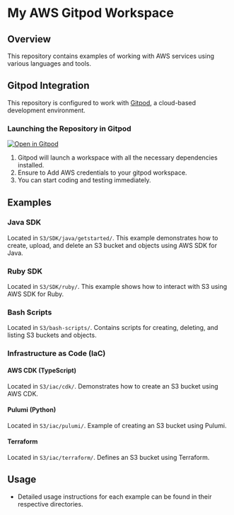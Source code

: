 # My AWS Gitpod Workspace

## Overview

This repository contains examples of working with AWS services using various languages and tools.

## Gitpod Integration

This repository is configured to work with [Gitpod](https://www.gitpod.io/), a cloud-based development environment.

### Launching the Repository in Gitpod

[![Open in Gitpod](https://gitpod.io/button/open-in-gitpod.svg)](https://gitpod.io/#https://github.com/DaleDunlop/AWS-Examples)

1. Gitpod will launch a workspace with all the necessary dependencies installed.
2. Ensure to Add AWS credentials to your gitpod workspace.
3. You can start coding and testing immediately.

## Examples

### Java SDK

Located in `S3/SDK/java/getstarted/`. This example demonstrates how to create, upload, and delete an S3 bucket and objects using AWS SDK for Java.

### Ruby SDK

Located in `S3/SDK/ruby/`. This example shows how to interact with S3 using AWS SDK for Ruby.

### Bash Scripts

Located in `S3/bash-scripts/`. Contains scripts for creating, deleting, and listing S3 buckets and objects.

### Infrastructure as Code (IaC)

#### AWS CDK (TypeScript)

Located in `S3/iac/cdk/`. Demonstrates how to create an S3 bucket using AWS CDK.

#### Pulumi (Python)

Located in `S3/iac/pulumi/`. Example of creating an S3 bucket using Pulumi.

#### Terraform

Located in `S3/iac/terraform/`. Defines an S3 bucket using Terraform.

## Usage

- Detailed usage instructions for each example can be found in their respective directories.
